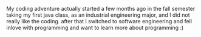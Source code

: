 My coding adventure actually started a few months ago in the fall semester taking my first java class, as an industrial engineering major, and I did not really like the coding.
after that I switched to software engineering and fell inlove with programming and want to learn more about programming :)
